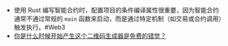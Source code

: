 - 使用 Rust 编写智能合约时，配置项目的条件编译属性很重要，因为智能合约通常不通过常规的 `main` 函数来启动，而是通过特定机制（如交易或合约调用）触发执行。#Web3
- [你是什么时候开始产生这个二维码生成器是免费的错觉？](https://blog.user.today/free-qr-code-genentor-dark-pattern-design)